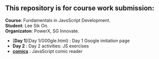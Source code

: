 ## This repository is for course work submission:
**Course**: Fundamentals in JavsScript Development.
<br>**Student**: Lee Sik On.
<br>**Organizaton**: PowerX, SG Innovate.

- [**Day 1**](Day 1/G00gle.html) : Day 1 Google imitation page
- **Day 2** : Day 2 activities: JS exercises
- [**comics**](comics/Readme.MD) : JavaScript comic reader

